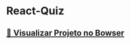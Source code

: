 # React-Quiz

 <h2  style="color: green; text-decoration: none;"><strong><a href="https://inclusiondigital.netlify.app/"> 🎥 Visualizar Projeto no Bowser</a></strong></h2>

</div>
